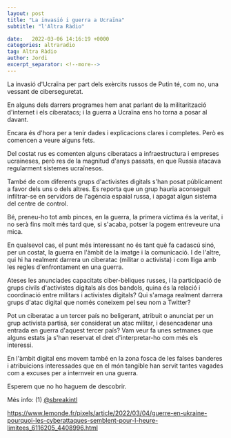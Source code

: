 ```yaml
---
layout: post
title: "La invasió i guerra a Ucraïna"
subtitle: "l'Altra Ràdio"

date:   2022-03-06 14:16:19 +0000
categories: altraradio
tag: Altra Ràdio
author: Jordi
excerpt_separator: <!--more-->
---
```


La invasió d'Ucraïna per part dels exèrcits russos de Putin té, com no, una vessant de ciberseguretat.

En alguns dels darrers programes hem anat parlant de la militarització d'internet i els ciberatacs; i la guerra a Ucraïna ens ho torna a posar al davant.
<!--more-->
Encara és d'hora per a tenir dades i explicacions clares i completes. Però es comencen a veure alguns fets.

Del costat rus es comenten alguns ciberatacs a infraestructura i empreses ucraineses, però res de la magnitud d'anys passats, en que Russia atacava regularment sistemes ucraïnesos. 

També de com diferents grups d'activistes digitals s'han posat públicament a favor dels uns o dels altres. Es reporta que un grup hauria aconseguit infiltrar-se en servidors de l'agència espaial russa, i apagat algun sistema del centre de control.

Bé, preneu-ho tot amb pinces, en la guerra, la primera víctima és la veritat, i no serà fins molt més tard que, si s'acaba, potser la pogem entreveure una mica.

En qualsevol cas, el punt més interessant no és tant què fa cadascú sinó, per un costat, la guerra en l'àmbit de la imatge i la comunicació. I de l'altre, qui hi ha realment darrera un ciberatac (militar o activista) i com lliga amb les regles d'enfrontament en una guerra. 

Ateses les anunciades capacitats ciber-bèliques russes, i la participació de grups civils d'activistes digitals als dos bandols, quina és la relació i coordinació entre militars i activistes digitals? Qui s'amaga realment darrera grups d'atac digital que només coneixem pel seu nom a Twitter?

Pot un ciberatac a un tercer país no beligerant, atribuit o anunciat per un grup activista partisà, ser considerat un atac militar, i desencadenar una entrada en guerra d'aquest tercer país?  Vam veur fa unes setmanes que alguns estats ja s'han reservat el dret d'interpretar-ho com més els interessi.

En l'àmbit digital ens movem també en la zona fosca de les falses banderes i atribuicions interessades que en el món tangible han servit tantes vagades com a excuses per a internveir en una guerra.

Esperem que no ho haguem de descobrir.


Més info:
(1) [@sbreakintl](https://twitter.com/sbreakintl)

https://www.lemonde.fr/pixels/article/2022/03/04/guerre-en-ukraine-pourquoi-les-cyberattaques-semblent-pour-l-heure-limitees_6116205_4408996.html





